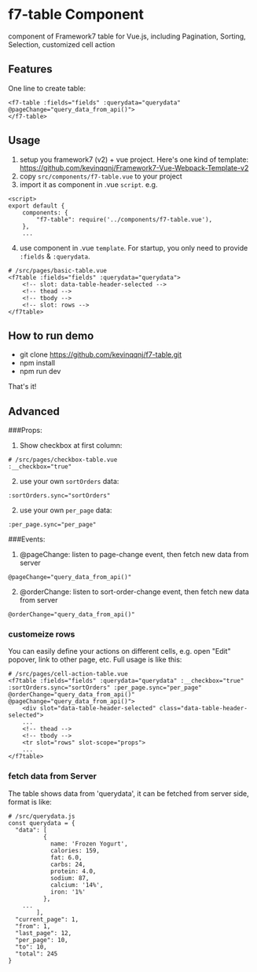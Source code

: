 # f7-table Component
component of Framework7 table for Vue.js, including Pagination, Sorting, Selection, customized cell action

## Features
One line to create table:
```
<f7-table :fields="fields" :querydata="querydata" @pageChange="query_data_from_api()">
</f7-table>
```

## Usage
1) setup you framework7 (v2) + vue project.
Here's one kind of template: https://github.com/kevinqqnj/Framework7-Vue-Webpack-Template-v2
2) copy `src/components/f7-table.vue` to your project
3) import it as component in .vue `script`. e.g.
```
<script>
export default {
    components: {
        "f7-table": require('../components/f7-table.vue'),
    },
    ...
```
4) use component in .vue `template`. For startup, you only need to provide `:fields` & `:querydata`.
```
# /src/pages/basic-table.vue
<f7table :fields="fields" :querydata="querydata">
    <!-- slot: data-table-header-selected -->
    <!-- thead -->
    <!-- tbody -->
    <!-- slot: rows -->
</f7table>
```

## How to run demo
- git clone https://github.com/kevinqqnj/f7-table.git
- npm install
- npm run dev

That's it!

## Advanced
###Props:
1) Show checkbox at first column:
```
# /src/pages/checkbox-table.vue
:__checkbox="true"
```
2) use your own `sortOrders` data:
```
:sortOrders.sync="sortOrders"
```
2) use your own `per_page` data:
```
:per_page.sync="per_page"
```
###Events:
1) @pageChange: listen to page-change event, then fetch new data from server
```
@pageChange="query_data_from_api()"
```
2) @orderChange: listen to sort-order-change event, then fetch new data from server
```
@orderChange="query_data_from_api()"
```
### customeize rows
You can easily define your actions on different cells, e.g. open "Edit" popover, link to other page, etc.
Full usage is like this:
```
# /src/pages/cell-action-table.vue
<f7table :fields="fields" :querydata="querydata" :__checkbox="true" :sortOrders.sync="sortOrders" :per_page.sync="per_page" @orderChange="query_data_from_api()" @pageChange="query_data_from_api()">
    <div slot="data-table-header-selected" class="data-table-header-selected">
	...
    <!-- thead -->
    <!-- tbody -->
    <tr slot="rows" slot-scope="props">
	...
</f7table>
```

### fetch data from Server
The table shows data from 'querydata', it can be fetched from server side, format is like:
```
# /src/querydata.js
const querydata = {
  "data": [
          {
            name: 'Frozen Yogurt',
            calories: 159,
            fat: 6.0,
            carbs: 24,
            protein: 4.0,
            sodium: 87,
            calcium: '14%',
            iron: '1%'
          },
 	...
        ], 
  "current_page": 1, 
  "from": 1, 
  "last_page": 12, 
  "per_page": 10, 
  "to": 10, 
  "total": 245
}
```

